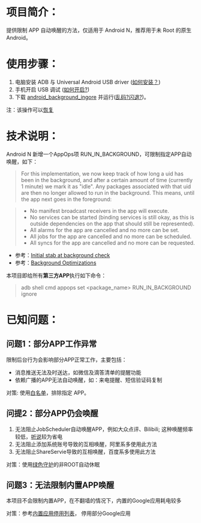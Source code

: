 # 项目简介：
提供限制 APP 自动唤醒的方法，仅适用于 Android N，推荐用于未 Root 的原生Android。

# 使用步骤：

1. 电脑安装 ADB 与 Universal Android USB driver ([如何安装？](https://github.com/Jiangyiqun/android_background_ignore/wiki/%E5%A6%82%E4%BD%95%E5%AE%89%E8%A3%85ADB%E4%B8%8E%E9%A9%B1%E5%8A%A8%EF%BC%9F))
2. 手机开启 USB 调试 ([如何开启?](https://github.com/Jiangyiqun/android_background_ignore/wiki/%E5%A6%82%E4%BD%95%E5%BC%80%E5%90%AFUSB%E8%B0%83%E8%AF%95%EF%BC%9F))
3. 下载 [android_background_ingore](https://github.com/Jiangyiqun/android_background_ignore/releases) 并运行([乱码?闪退?](https://github.com/Jiangyiqun/android_background_ignore/wiki/%E6%89%B9%E5%A4%84%E7%90%86%E4%B9%B1%E7%A0%81,%E9%97%AA%E9%80%80))。

注：该操作可以[恢复](https://github.com/Jiangyiqun/android_background_ignore/wiki/%E5%A6%82%E4%BD%95%E6%81%A2%E5%A4%8D%EF%BC%9F)

# 技术说明：
Android N 新增一个AppOps项 RUN_IN_BACKGROUND，可限制指定APP自动唤醒，如下：

> For this implementation, we now keep track of how long a uid has
> been in the background, and after a certain amount of time
> (currently 1 minute) we mark it as "idle".  Any packages associated
> with that uid are then no longer allowed to run in the background.
> This means, until the app next goes in the foreground:

> - No manifest broadcast receivers in the app will execute.
> - No services can be started (binding services is still okay,
>   as this is outside dependencies on the app that should still
>   be represented).
> - All alarms for the app are cancelled and no more can be set.
> - All jobs for the app are cancelled and no more can be scheduled.
> - All syncs for the app are cancelled and no more can be requested.

- 参考：[Initial stab at background check](https://android.googlesource.com/platform/frameworks/base/+/bef28feba57be7fd6a4d14a85a8229154338b2ed%5E%21/core/java/android/app/AppOpsManager.java)
- 参考：[Background Optimizations](https://developer.android.com/topic/performance/background-optimization.html)

本项目即给所有**第三方APP**执行如下命令：
> adb shell cmd appops set <package_name> RUN_IN_BACKGROUND ignore

# 已知问题：

## 问题1：部分APP工作异常

限制后台行为会影响部分APP正常工作，主要包括：
- 消息推送无法及时送达，如微信及滴答清单的提醒功能
- 依赖广播的APP无法自动唤醒，如：来电提醒、短信验证码复制

对策: 使用[白名单](https://github.com/Jiangyiqun/android_background_ignore/blob/master/white_list.txt)，排除指定 APP。

## 问提2：部分APP仍会唤醒

1. 无法阻止JobScheduler自动唤醒APP，例如大众点评、Bilibili; 这种唤醒频率较低，[听说](https://www.zhihu.com/question/24360587)较为省电
2. 无法阻止添加系统账号导致的互相唤醒，阿里系多使用此方法
3. 无法阻止ShareServie导致的互相唤醒，百度系多使用此方法

对策：使用[绿色守护](https://github.com/Jiangyiqun/android_background_ignore/wiki/%E7%BB%BF%E8%89%B2%E5%AE%88%E6%8A%A4)的非ROOT自动休眠

## 问题3：无法限制内置APP唤醒

本项目不会限制内置APP，在不翻墙的情况下，内置的Google应用耗电较多

对策：参考[内置应用停用列表](https://github.com/Jiangyiqun/android_background_ignore/wiki/%E5%86%85%E7%BD%AE%E5%BA%94%E7%94%A8%E5%81%9C%E7%94%A8%E5%88%97%E8%A1%A8)， 停用部分Google应用